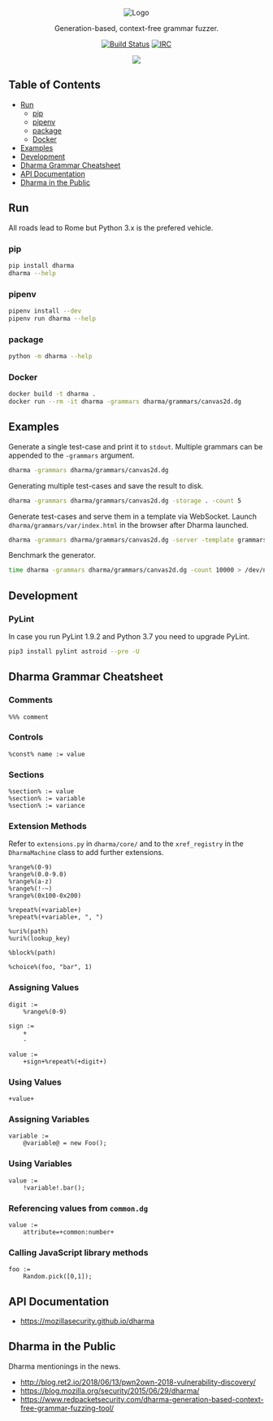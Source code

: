 <p align="center">
  <img src="https://github.com/posidron/posidron.github.io/raw/master/static/images/dharma.png" alt="Logo" />
</p>

<p align="center">
Generation-based, context-free grammar fuzzer.
</p>

<p align="center">
<a href="https://travis-ci.org/MozillaSecurity/dharma"><img src="https://api.travis-ci.org/MozillaSecurity/dharma.svg?branch=master" alt="Build Status"></a>
<a href="https://www.irccloud.com/invite?channel=%23fuzzing&amp;hostname=irc.mozilla.org&amp;port=6697&amp;ssl=1"><img src="https://img.shields.io/badge/IRC-%23fuzzing-1e72ff.svg?style=flat" alt="IRC"></a>
</p>

<p align="center">
<img src="https://raw.githubusercontent.com/posidron/posidron.github.io/master/static/images/dharma.gif">
</p>

<h2>Table of Contents</h2>

- [Run](#Run)
  - [pip](#pip)
  - [pipenv](#pipenv)
  - [package](#package)
  - [Docker](#Docker)
- [Examples](#Examples)
- [Development](#Development)
- [Dharma Grammar Cheatsheet](#Dharma-Grammar-Cheatsheet)
- [API Documentation](#API-Documentation)
- [Dharma in the Public](#Dharma-in-the-Public)

## Run

All roads lead to Rome but Python 3.x is the prefered vehicle.

### pip

```bash
pip install dharma
dharma --help
```

### pipenv

```bash
pipenv install --dev
pipenv run dharma --help
```

### package

```bash
python -m dharma --help
```

### Docker

```bash
docker build -t dharma .
docker run --rm -it dharma -grammars dharma/grammars/canvas2d.dg
```

## Examples

Generate a single test-case and print it to `stdout`. Multiple grammars can be appended to the `-grammars` argument.

```bash
dharma -grammars dharma/grammars/canvas2d.dg
```

Generating multiple test-cases and save the result to disk.

```bash
dharma -grammars dharma/grammars/canvas2d.dg -storage . -count 5
```

Generate test-cases and serve them in a template via WebSocket.
Launch `dharma/grammars/var/index.html` in the browser after Dharma launched.

```bash
dharma -grammars dharma/grammars/canvas2d.dg -server -template grammars/var/templates/html5/default.html
```

Benchmark the generator.

```bash
time dharma -grammars dharma/grammars/canvas2d.dg -count 10000 > /dev/null
```

## Development

### PyLint

In case you run PyLint 1.9.2 and Python 3.7 you need to upgrade PyLint.

```bash
pip3 install pylint astroid --pre -U
```

## Dharma Grammar Cheatsheet

### Comments

```
%%% comment
```

### Controls

```
%const% name := value
```

### Sections

```
%section% := value
%section% := variable
%section% := variance
```

### Extension Methods

Refer to `extensions.py` in `dharma/core/` and to the `xref_registry` in the `DharmaMachine` class to add further extensions.

```
%range%(0-9)
%range%(0.0-9.0)
%range%(a-z)
%range%(!-~)
%range%(0x100-0x200)

%repeat%(+variable+)
%repeat%(+variable+, ", ")

%uri%(path)
%uri%(lookup_key)

%block%(path)

%choice%(foo, "bar", 1)
```

### Assigning Values

```
digit :=
    %range%(0-9)

sign :=
    +
    -

value :=
    +sign+%repeat%(+digit+)
```

### Using Values

```
+value+
```

### Assigning Variables

```
variable :=
    @variable@ = new Foo();
```

### Using Variables

```
value :=
    !variable!.bar();
```

### Referencing values from `common.dg`

```
value :=
    attribute=+common:number+
```

### Calling JavaScript library methods

```
foo :=
    Random.pick([0,1]);
```

## API Documentation

- https://mozillasecurity.github.io/dharma

## Dharma in the Public

Dharma mentionings in the news.

- http://blog.ret2.io/2018/06/13/pwn2own-2018-vulnerability-discovery/
- https://blog.mozilla.org/security/2015/06/29/dharma/
- https://www.redpacketsecurity.com/dharma-generation-based-context-free-grammar-fuzzing-tool/
